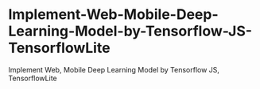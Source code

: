 # Implement-Web-Mobile-Deep-Learning-Model-by-Tensorflow-JS-TensorflowLite
Implement Web, Mobile Deep Learning Model by Tensorflow JS, TensorflowLite
